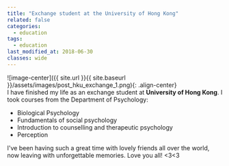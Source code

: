 ```yaml
---
title: "Exchange student at the University of Hong Kong"
related: false
categories:
  - education
tags:
  - education
last_modified_at: 2018-06-30
classes: wide
---
```

![image-center]({{ site.url }}{{ site.baseurl }}/assets/images/post_hku_exchange_1.png){: .align-center}\
I have finished my life as an exchange student at **University of Hong Kong**. I took courses from the Department of Psychology:
* Biological Psychology  
* Fundamentals of social psychology   
* Introduction to counselling and therapeutic psychology  
* Perception  

I've been having such a great time with lovely friends all over the world, now leaving with unforgettable memories. Love you all! <3<3
